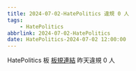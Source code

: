 ```yaml
---
title: 2024-07-02-HatePolitics 違規 0 人
tags:
    - HatePolitics
abbrlink: 2024-07-02-HatePolitics
date: HatePolitics-2024-07-02 12:00:00
---
```

HatePolitics 板 [板規連結](https://www.ptt.cc/bbs/HatePolitics/M.1617115262.A.D60.html)
昨天違規 0 人
